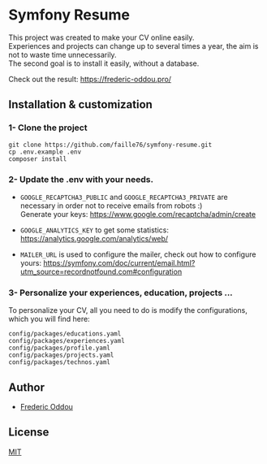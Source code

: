 # Symfony Resume

This project was created to make your CV online easily.  
Experiences and projects can change up to several times a year, the aim is not to waste time unnecessarily.  
The second goal is to install it easily, without a database.

Check out the result: https://frederic-oddou.pro/

## Installation & customization

### 1- Clone the project

```shell script
git clone https://github.com/faille76/symfony-resume.git
cp .env.example .env
composer install
```


### 2- Update the .env with your needs.

- `GOOGLE_RECAPTCHA3_PUBLIC` and `GOOGLE_RECAPTCHA3_PRIVATE` are necessary in order not to receive emails from robots :)  
Generate your keys: https://www.google.com/recaptcha/admin/create

- `GOOGLE_ANALYTICS_KEY` to get some statistics: https://analytics.google.com/analytics/web/

- `MAILER_URL` is used to configure the mailer, check out how to configure yours: https://symfony.com/doc/current/email.html?utm_source=recordnotfound.com#configuration


### 3- Personalize your experiences, education, projects ...

To personalize your CV, all you need to do is modify the configurations, which you will find here:
```
config/packages/educations.yaml
config/packages/experiences.yaml
config/packages/profile.yaml
config/packages/projects.yaml
config/packages/technos.yaml
```


## Author
- [Frederic Oddou](https://frederic-oddou.pro/)

## License
[MIT](https://choosealicense.com/licenses/mit/)
